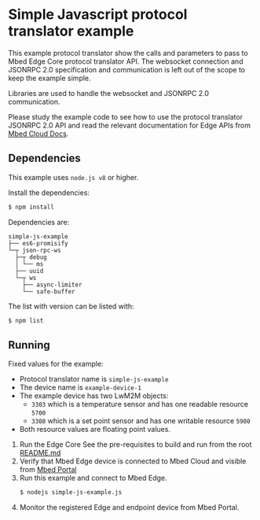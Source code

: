 # Simple Javascript protocol translator example

This example protocol translator show the calls and parameters to pass to
Mbed Edge Core protocol translator API. The websocket connection and
JSONRPC 2.0 specification and communication is left out of the scope to
keep the example simple.

Libraries are used to handle the websocket and JSONRPC 2.0 communication.

Please study the example code to see how to use the protocol translator
JSONRPC 2.0 API and read the relevant documentation for Edge APIs from
[Mbed Cloud Docs](https://cloud.mbed.com/docs/current).

## Dependencies

This example uses `node.js v8` or higher.

Install the dependencies:
```bash
$ npm install
```

Dependencies are:

    simple-js-example
    ├── es6-promisify
    └─┬ json-rpc-ws
      ├─┬ debug
      │ └── ms
      ├── uuid
      └─┬ ws
        ├── async-limiter
        └── safe-buffer

The list with version can be listed with:
```bash
$ npm list
```

## Running

Fixed values for the example:
 * Protocol translator name is `simple-js-example`
 * The device name is `example-device-1`
 * The example device has two LwM2M objects:
   * `3303` which is a temperature sensor and has one readable resource `5700`
   * `3308` which is a set point sensor and has one writable resource `5900`
 * Both resource values are floating point values.

1. Run the Edge Core
   See the pre-requisites to build and run from the root [README.md](./README.md)
1. Verify that Mbed Edge device is connected to Mbed Cloud and visible
   from [Mbed Portal](https://portal.mbedcloud.com)
1. Run this example and connect to Mbed Edge.
   ```bash
   $ nodejs simple-js-example.js
   ```
1. Monitor the registered Edge and endpoint device from Mbed Portal.
